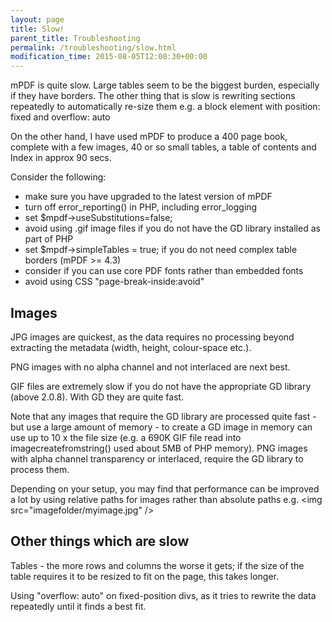 ```yaml
---
layout: page
title: Slow!
parent_title: Troubleshooting
permalink: /troubleshooting/slow.html
modification_time: 2015-08-05T12:00:30+00:00
---
```


mPDF is quite slow. Large tables seem to be the biggest burden, especially if they have borders. The other thing that is slow is rewriting sections repeatedly to automatically re-size them e.g. a block element with position: fixed and overflow: auto

On the other hand, I have used mPDF to produce a 400 page book, complete with a few images, 40 or so small tables, a table of contents and Index in approx 90 secs.

Consider the following:

<ul>
<li>make sure you have upgraded to the latest version of mPDF</li>
<li>turn off error_reporting() in PHP, including error_logging</li>
<li>set <span class="parameter">$mpdf-&gt;useSubstitutions=false;</span>&nbsp;</li>
<li>avoid using .gif image files if you do not have the GD library installed as part of PHP</li>
<li>set <span class="parameter">$mpdf-&gt;simpleTables = true;</span> if you do not need complex table borders (mPDF &gt;= 4.3)</li>
<li>consider if you can use core PDF fonts rather than embedded fonts</li>
<li>avoid using CSS "page-break-inside:avoid"</li>
</ul>

## Images

JPG images are quickest, as the data requires no processing beyond extracting the metadata (width, height, colour-space etc.).

PNG images with no alpha channel and not interlaced are next best.

GIF files are extremely slow if you do not have the appropriate GD library (above 2.0.8). With GD they are quite fast.

Note that any images that require the GD library are processed quite fast - but use a large amount of memory - to create a GD image in memory can use up to 10 x the file size (e.g. a 690K GIF file read into imagecreatefromstring() used about 5MB of PHP memory). PNG images with alpha channel transparency or interlaced, require the GD library to process them.

Depending on your setup, you may find that performance can be improved a lot by using relative paths for images rather than absolute paths e.g. &lt;img src="imagefolder/myimage.jpg" /&gt;

## Other things which are slow

Tables - the more rows and columns the worse it gets; if the size of the table requires it to be resized to fit on the page, this takes longer.

Using "overflow: auto" on fixed-position divs, as it tries to rewrite the data repeatedly until it finds a best fit.

